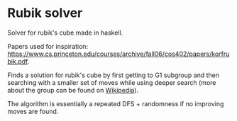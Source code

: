# Rubik solver

Solver for rubik's cube made in  haskell. 

Papers used for inspiration:
https://www.cs.princeton.edu/courses/archive/fall06/cos402/papers/korfrubik.pdf.


Finds a solution for rubik's cube by first getting to G1 subgroup and then searching with a smaller set of moves while using deeper search (more about the group can be found on [Wikipedia](https://en.wikipedia.org/wiki/Optimal_solutions_for_the_Rubik%27s_Cube)).

The algorithm is essentially a repeated DFS + randomness if no improving moves are found. 


